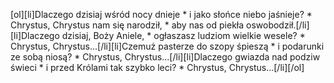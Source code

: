 [ol][li]Dlaczego dzisiaj wśród nocy dnieje * i jako słońce niebo jaśnieje? * Chrystus, Chrystus nam się narodził, * aby nas od piekła oswobodził.[/li][li]Dlaczego dzisiaj, Boży Aniele, * ogłaszasz ludziom wielkie wesele? * Chrystus, Chrystus...[/li][li]Czemuż pasterze do szopy śpieszą * i podarunki ze sobą niosą? * Chrystus, Chrystus...[/li][li]Dlaczego gwiazda nad podziw świeci * i przed Królami tak szybko leci? * Chrystus, Chrystus...[/li][/ol]